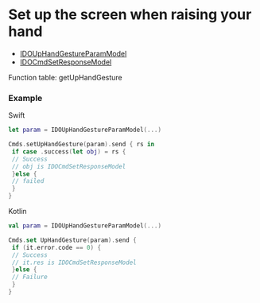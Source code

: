 # Set up the screen when raising your hand
* [IDOUpHandGestureParamModel](../model/IDOUpHandGestureParamModel.md)
* [IDOCmdSetResponseModel](../model/IDOCmdSetResponseModel.md)

Function table: getUpHandGesture

 
### Example

 Swift
```swift
let param = IDOUpHandGestureParamModel(...)

Cmds.setUpHandGesture(param).send { rs in
 if case .success(let obj) = rs {
 // Success
 // obj is IDOCmdSetResponseModel
 }else {
 // failed
 }
}
```

Kotlin
```kotlin
val param = IDOUpHandGestureParamModel(...)

Cmds.set UpHandGesture(param).send {
 if (it.error.code == 0) {
 // Success
 // it.res is IDOCmdSetResponseModel
 }else {
 // Failure
 }
}
```
